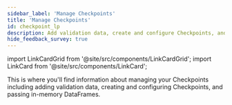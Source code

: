 ```yaml
---
sidebar_label: 'Manage Checkpoints'
title: 'Manage Checkpoints'
id: checkpoint_lp
description: Add validation data, create and configure Checkpoints, and pass in-mameory DataFrames.
hide_feedback_survey: true
---
```


import LinkCardGrid from '@site/src/components/LinkCardGrid';
import LinkCard from '@site/src/components/LinkCard';

<p class="DocItem__header-description">This is where you'll find information about managing your Checkpoints including adding validation data, creating and configuring Checkpoints, and passing in-memory DataFrames.</p>

<LinkCardGrid>
  <LinkCard topIcon label="Create a new Checkpoint" description="Create a new Checkpoint" to="/guides/validation/checkpoints/how_to_create_a_new_checkpoint" icon="/img/checkpoint_icon.svg" />
  <LinkCard topIcon label="Add validation data or Expectation Suites to a Checkpoint" description="Add validation data or Expectation Suites to an existing Checkpoint" to="/guides/validation/checkpoints/how_to_add_validations_data_or_suites_to_a_checkpoint" icon="/img/validate_icon.svg" />
  <LinkCard topIcon label="Validate data with Expectations and Checkpoints" description="Pass an in-memory DataFrame to an existing Checkpoint" to="/guides/validation/checkpoints/how_to_pass_an_in_memory_dataframe_to_a_checkpoint" icon="/img/dataframe_checkpoint_icon.svg" />
  <LinkCard topIcon label="Deploy a scheduled Checkpoint with cron" description="Deploy a scheduled Checkpoint with cron" to="/guides/validation/advanced/how_to_deploy_a_scheduled_checkpoint_with_cron" icon="/img/deploy_icon.svg" />
</LinkCardGrid>